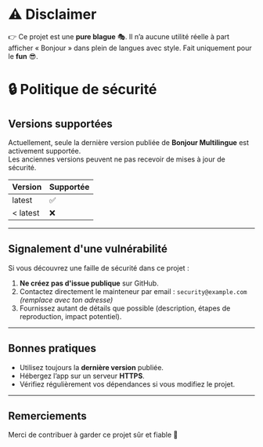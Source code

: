 # ⚠️ Disclaimer

👉 Ce projet est une **pure blague** 🎭.
Il n’a aucune utilité réelle à part afficher « Bonjour » dans plein de langues avec style.
Fait uniquement pour le **fun** 😎.

# 🔒 Politique de sécurité

## Versions supportées
Actuellement, seule la dernière version publiée de **Bonjour Multilingue** est activement supportée.  
Les anciennes versions peuvent ne pas recevoir de mises à jour de sécurité.

| Version | Supportée |
| ------- | ---------- |
| latest  | ✅ |
| < latest | ❌ |

---

## Signalement d'une vulnérabilité
Si vous découvrez une faille de sécurité dans ce projet :  
1. **Ne créez pas d'issue publique** sur GitHub.  
2. Contactez directement le mainteneur par email : `security@example.com` *(remplace avec ton adresse)*  
3. Fournissez autant de détails que possible (description, étapes de reproduction, impact potentiel).  

---

## Bonnes pratiques
- Utilisez toujours la **dernière version** publiée.  
- Hébergez l’app sur un serveur **HTTPS**.  
- Vérifiez régulièrement vos dépendances si vous modifiez le projet.  

---

## Remerciements
Merci de contribuer à garder ce projet sûr et fiable 🙏
